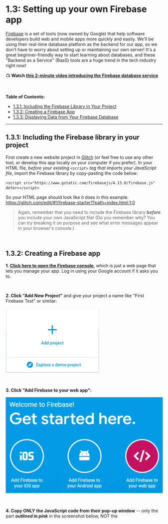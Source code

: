 # 1.3: Setting up your own Firebase app

[Firebase](https://firebase.google.com/) is a set of tools (now owned by Google) that help software developers build web and mobile apps more quickly and easily. We'll be using their real-time database platform as the backend for our app, so we don't have to worry about setting up or maintaining our own server! It's a great beginner-friendly way to start learning about databases, and these "Backend as a Service" (BaaS) tools are a huge trend in the tech industry right now!

:tv: **Watch [this 2-minute video introducing the Firebase database service](https://youtube.com/watch?v=U5aeM5dvUpA)**

<br/>

**Table of Contents:**  
  - [1.3.1: Including the Firebase Library in Your Project](#131-including-the-firebase-library-in-your-project)
  - [1.3.2: Creating a Firebase App](#132-creating-a-firebase-app)
  - [1.3.3: Displaying Data from Your Firebase Database](#133-displaying-data-from-your-firebase-database)

<hr/>

## 1.3.1: Including the Firebase library in your project

First create a new website project in [Glitch](https://glitch.com/) (or feel free to use any other tool, or develop this app locally on your computer if you prefer).
In your HTML file, *before your existing `<script>` tag that imports your JavaScript file*, import the Firebase library by copy-pasting the code below:
```
<script src="https://www.gstatic.com/firebasejs/4.13.0/firebase.js" defer></script>
```
So your HTML page should look like it does in this example: 
https://glitch.com/edit/#!/firebase-starter1?path=index.html:1:0

  > Again, remember that you need to include the Firebase library ***before*** you include your own JavaScript file! (Do you remember why? You can try breaking it on purpose and see what error messages appear in your browser's console.)

<br/>

## 1.3.2: Creating a Firebase app

**1. [Click here to open the Firebase console](https://console.firebase.google.com/)**, which is just a web page that lets you manage your app. Log in using your Google account if it asks you to.

<br/>

**2. Click "Add New Project"** and give your project a name like "First Firebase Test" or similar:  

  ![Add New Firebase Project](https://raw.githubusercontent.com/LearnTeachCode/intro-javascript-class/may-2018-int/week-1/img/addproject.png)

<br/>

**3. Click "Add Firebase to your web app":**
  
  ![Add Firebase to your web app](https://raw.githubusercontent.com/LearnTeachCode/intro-javascript-class/may-2018-int/week-1/img/add-firebase-to-web-app.png)

<br/>
 
**4. Copy ONLY the JavaScript code from their pop-up window** -- only the part ***outlined in pink*** in the screenshot below, NOT the <script> tags. Then paste that code into your JavaScript file:  

  ![Copy Firebase initialization code](https://raw.githubusercontent.com/LearnTeachCode/intro-javascript-class/may-2018-int/week-1/img/addfirebase.png)

So your JavaScript file should now look very similar to this:
https://glitch.com/edit/#!/firebase-starter1?path=script.js:12:31

  > **Note:** If you see red dots (indicating errors) inside of Glitch next to any functions from Firebase, that's OK! It's just that Glitch doesn't always recognize code from an external JavaScript library. So if you see that, it doesn't necessarily mean there are any problems with your code.

:warning: **Very important:** ***Don't copy-paste my code from the Glitch project above!*** You need to use your own database name, API key, etc for your Firebase app, *not mine!*

<br/>

**5. In the Firebase console, navigate to the "Database" page and then to the "Rules" tab.**

  > Shortcut: [Click on this link](https://console.firebase.google.com/project/_/database/rules) and then choose your project to get to the page quickly!

Then double-click the code where it says `"auth !== null"` and type to replace it with ```true``` so that the code says `".read": true, ".write": true` for the rules.

Note: **Don't** use quote marks around `true`! So it should look like this:  

![database rules](https://raw.githubusercontent.com/LearnTeachCode/intro-javascript-class/may-2018-int/week-1/img/rules.png)

<br/>

**6. Click the Publish button right above the rules to save your changes.** You should now see a warning like in the image below, saying that your security rules are defined as public and anyone can read or write to your database:  

![database rules warning](https://raw.githubusercontent.com/LearnTeachCode/intro-javascript-class/may-2018-int/week-1/img/rulewarning.png)

That's exactly what we want right now; while we're testing this first version of our app, we want it to work without requiring users to sign in first. Later on you can change the rules to add security as needed, once you’re ready to share your app with the world.

<br/>

:trophy: **Congrats, you now have a Firebase app!** :) To recap, your project should look similar to this:  
https://glitch.com/edit/#!/firebase-starter1 

<br/>

## 1.3.3: Displaying data from your Firebase database

Now let's make sure our Firebase app is working! First we'll add some sample data directly in the Firebase console, and then we'll test it out by displaying that data on a web page.

**1. In the Firebase Console (the website you logged into earlier), click "Develop" on the left menu, then "Database", and then go to the "Data" tab.**

  > **Shortcut:** [Click on this link](https://console.firebase.google.com/project/_/database/data) and then choose your project.

<br/>

**2. Hover your mouse over the name of your database (in my example below, it’s called `ersef-8b8e6`) and then click on the plus sign that appears:**  

![hover data](https://raw.githubusercontent.com/LearnTeachCode/intro-javascript-class/may-2018-int/week-1/img/hoverrule.png)

<br/>

**3. In the two text boxes that pop up, type "greeting" for the name and "Hi from Firebase!" for the value.**

Then click the blue **"Add"** button when you're ready to save your new data:  

![add data](https://raw.githubusercontent.com/LearnTeachCode/intro-javascript-class/may-2018-int/week-1/img/adddata.png)

Great, we have some data to tinker with! :) In the next several steps, we'll write some code to display that data on our web page and make sure our Firebase app is working.

<br/>

**4. In your HTML file, create an HTML element like a paragraph, and give it an id of `"firebase-greeting"`.**

<br/>

**5. Then in your JavaScript file, create an object named `firebaseGreetElem` that represents the paragraph you just created above.**

  > Remember, the `document.getElementById()` function is how we take an HTML element and convert it into a JavaScript object!

<br/>

**6. Create another JavaScript object called `dbGreetingRef`.** This object will be our reference to the location in our database with the path of `"greeting"`. Use this code below:

```javascript
// Create a database reference object for the location in our database with the path "greeting"
let dbGreetingRef = firebase.database().ref("greeting");
```

  > Be sure to review [section 1.1.3 on Firebase database reference objects](https://github.com/LearnTeachCode/intro-javascript-class/blob/may-2018-int/week-1/1-1-firebase-functions.md#113-firebase-database-reference-objects-and-the-ref-function)!

<br/>

**7. Next, we'll use another built-in Firebase function to create an event listener.** We always need to use events to access data from our Firebase database. See [section 1.1.4: Reading data with Firebase event listeners](https://github.com/LearnTeachCode/intro-javascript-class/blob/may-2018-int/week-1/1-1-firebase-functions.md#114-reading-data-with-firebase-event-listeners) to review!

```javascript
// Set up the Firebase event listener on our database reference object.
// Any time the "value" event is triggered (when the page loads or when the data changes),
// then our code will run the function named displayFirebaseGreeting
dbGreetingRef.on("value", displayFirebaseGreeting);
```

<br/>

**8. After that, define the `displayFirebaseGreeting` function.** It takes a special `dataSnapshot` object as input, then uses the Firebase `val()` function to extract the value of our actual data, and then assigns that value to the `textContent` property of our paragraph to display it on the web page.

```javascript
// Define the function named displayFirebaseGreeting
function displayFirebaseGreeting(dataSnapshot) {
  firebaseGreetElem.textContent = dataSnapshot.val();
}
```

  > Lots of new concepts here! The topics above are also covered in [section 1.1.4: Reading data with Firebase event listeners](https://github.com/LearnTeachCode/intro-javascript-class/blob/may-2018-int/week-1/1-1-firebase-functions.md#114-reading-data-with-firebase-event-listeners), so be sure to read those notes.

<br/>

**9. Now let's test our new app!**

Open up your web page, and you should now see your message "Hi from Firebase!" appear on the page! :)

<br/>

**10. While the web page is open in your web browser -- leave it open, no need to refresh the page! -- open another tab and change the message in your Firebase console.**

To get back to editing the data in your Firebase console, you can click "Develop" on the left menu of the Firebase console website, then click "Database", and then go to the "Data" tab.

  > **Shortcut:** [Click on this link](https://console.firebase.google.com/project/_/database/data) and then choose your project.

Click on your `"Hi from Firebase!"` message, and type in the box to change the value to something else like `"I changed this data in Firebase!"` Then press the **Enter key** to save your changes:

![change data](https://raw.githubusercontent.com/LearnTeachCode/intro-javascript-class/may-2018-int/week-1/img/changeddata.png)

Now look at your web page again. If it worked, you'll see the data change *in real time*, instantly, without ever refreshing the web page! Cool, right? That's why we use event listeners to read data from Firebase; any time the data changes, an event is triggered to update the web page instantly (as long as there's an internet connection). That's why Firebase is called a *real-time* database.

<br/>

<hr/>

:trophy: ***Congratulations!*** **You now have your very own Firebase app, which you can use to build database-driven applications for any idea you can think of!**
